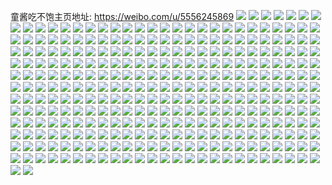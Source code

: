 童酱吃不饱主页地址: https://weibo.com/u/5556245869 
![](https://wx4.sinaimg.cn/mw2000/00641rmRgy1h95zjzilbbj31400u0qch.jpg) 
![](https://wx4.sinaimg.cn/mw2000/00641rmRgy1h95zcdd5luj30u01sydoo.jpg) 
![](https://wx4.sinaimg.cn/mw2000/00641rmRgy1h95zg7rvxmj31bd0u0gui.jpg) 
![](https://wx4.sinaimg.cn/mw2000/00641rmRgy1h95zcemjwfj30u0140wnx.jpg) 
![](https://wx4.sinaimg.cn/mw2000/00641rmRgy1h95zcds4elj30u01syqau.jpg) 
![](https://wx4.sinaimg.cn/mw2000/00641rmRgy1h905ffo7yrj31sc2ds7wi.jpg) 
![](https://wx4.sinaimg.cn/mw2000/00641rmRgy1h905f506jlj31sc2ds7wh.jpg) 
![](https://wx4.sinaimg.cn/mw2000/00641rmRgy1h8ukmpy12ej32c0340b2b.jpg) 
![](https://wx4.sinaimg.cn/mw2000/00641rmRgy1h8ukmrngnaj31uw2h6kjl.jpg) 
![](https://wx4.sinaimg.cn/mw2000/00641rmRgy1h8ukmu5cxjj31ml264x6p.jpg) 
![](https://wx4.sinaimg.cn/mw2000/00641rmRgy1h8oqnwbewaj32c0340e84.jpg) 
![](https://wx4.sinaimg.cn/mw2000/00641rmRgy1h8oqovisxgj32c0340u0z.jpg) 
![](https://wx4.sinaimg.cn/mw2000/00641rmRgy1h8oqoiepwtj32c0340b2c.jpg) 
![](https://wx4.sinaimg.cn/mw2000/00641rmRgy1h8oqoyg75oj30u01hcdzp.jpg) 
![](https://wx4.sinaimg.cn/mw2000/00641rmRgy1h8opn5a66gj31rz2dsb2a.jpg) 
![](https://wx4.sinaimg.cn/mw2000/00641rmRgy1h8oq9yx3j9j324836cu0z.jpg) 
![](https://wx4.sinaimg.cn/mw2000/00641rmRgy1h8opnoboqlj31rm2dr4qq.jpg) 
![](https://wx4.sinaimg.cn/mw2000/00641rmRgy1h8oqpuw6imj32c0340hdw.jpg) 
![](https://wx4.sinaimg.cn/mw2000/00641rmRgy1h8oqpby2tpj33402c0qv7.jpg) 
![](https://wx4.sinaimg.cn/mw2000/00641rmRgy1h8o7te97x7j31sc2dsx6p.jpg) 
![](https://wx4.sinaimg.cn/mw2000/00641rmRgy1h8o7th88egj32c0340npf.jpg) 
![](https://wx4.sinaimg.cn/mw2000/00641rmRgy1h8o7vl33s2j32c03404qr.jpg) 
![](https://wx4.sinaimg.cn/mw2000/00641rmRgy1h8o7uokr9oj30wi1yce81.jpg) 
![](https://wx4.sinaimg.cn/mw2000/00641rmRgy1h8o7tw2ft2j32c0340e84.jpg) 
![](https://wx4.sinaimg.cn/mw2000/00641rmRgy1h8o7tm9kqgj32c0340npf.jpg) 
![](https://wx4.sinaimg.cn/mw2000/00641rmRgy1h8o7vilp0lj33402c0b2c.jpg) 
![](https://wx4.sinaimg.cn/mw2000/00641rmRgy1h8jjoiu4mxj31jk2bd4qp.jpg) 
![](https://wx4.sinaimg.cn/mw2000/00641rmRgy1h8jjohd94uj31jk2bde82.jpg) 
![](https://wx4.sinaimg.cn/mw2000/00641rmRgy1h8jjok8exmj31jk2bdhdt.jpg) 
![](https://wx4.sinaimg.cn/mw2000/00641rmRgy1h8jjol4eemj31jk2bdwx0.jpg) 
![](https://wx4.sinaimg.cn/mw2000/00641rmRgy1h8igkh8j4hj31jk111jzl.jpg) 
![](https://wx4.sinaimg.cn/mw2000/00641rmRgy1h8igkhq4lfj31jk111wl0.jpg) 
![](https://wx4.sinaimg.cn/mw2000/00641rmRgy1h8igki7wrpj31jk1110yw.jpg) 
![](https://wx4.sinaimg.cn/mw2000/00641rmRgy1h8giqhkrd0j30u01enn37.jpg) 
![](https://wx4.sinaimg.cn/mw2000/00641rmRgy1h8gir49pipj31jk26xu0k.jpg) 
![](https://wx4.sinaimg.cn/mw2000/00641rmRgy1h8giqi99npj30u01endnw.jpg) 
![](https://wx4.sinaimg.cn/mw2000/00641rmRgy1h8fm1ox0hjj31jk15gh96.jpg) 
![](https://wx4.sinaimg.cn/mw2000/00641rmRgy1h8fm26yax3j336c2drb2b.jpg) 
![](https://wx4.sinaimg.cn/mw2000/00641rmRgy1h8fm1dlxhaj31jk3347wj.jpg) 
![](https://wx4.sinaimg.cn/mw2000/00641rmRgy1h8fm1xfdqqj31l636c1kz.jpg) 
![](https://wx4.sinaimg.cn/mw2000/00641rmRgy1h8fm1ngix1j31jk36x1kz.jpg) 
![](https://wx4.sinaimg.cn/mw2000/00641rmRgy1h8fm1ju7fyj31l636chdu.jpg) 
![](https://wx4.sinaimg.cn/mw2000/00641rmRgy1h8eerhzluaj31jk2beaz4.jpg) 
![](https://wx4.sinaimg.cn/mw2000/00641rmRgy1h8eerh7i46j30u01hcqb5.jpg) 
![](https://wx4.sinaimg.cn/mw2000/00641rmRgy1h8eerikxryj31931vm12g.jpg) 
![](https://wx4.sinaimg.cn/mw2000/00641rmRgy1h89eq3faamj325m2vhqv7.jpg) 
![](https://wx4.sinaimg.cn/mw2000/00641rmRgy1h89epzq675j31sc2dsx6q.jpg) 
![](https://wx4.sinaimg.cn/mw2000/00641rmRgy1h89eq7jat7j32c0340hdv.jpg) 
![](https://wx4.sinaimg.cn/mw2000/00641rmRgy1h864xsphjyj31l5247b2b.jpg) 
![](https://wx4.sinaimg.cn/mw2000/00641rmRgy1h864y473efj31b31qsx6p.jpg) 
![](https://wx4.sinaimg.cn/mw2000/00641rmRgy1h864xzrjgqj31qt2brnpf.jpg) 
![](https://wx4.sinaimg.cn/mw2000/00641rmRgy1h81hf63wnmj32c0340hdv.jpg) 
![](https://wx4.sinaimg.cn/mw2000/00641rmRgy1h81hevvemoj32c0340kjn.jpg) 
![](https://wx4.sinaimg.cn/mw2000/00641rmRgy1h81hfc5d7xj32c0340kjn.jpg) 
![](https://wx4.sinaimg.cn/mw2000/00641rmRgy1h81hfe1lvfj31951kjnjp.jpg) 
![](https://wx4.sinaimg.cn/mw2000/00641rmRgy1h81hfhj9swj31q826enpd.jpg) 
![](https://wx4.sinaimg.cn/mw2000/00641rmRgy1h81hjj7ed7j32c03404qr.jpg) 
![](https://wx4.sinaimg.cn/mw2000/00641rmRgy1h7vrvprpoaj30pq12m1c1.jpg) 
![](https://wx4.sinaimg.cn/mw2000/00641rmRgy1h7vrvnul2kj30sy17me5s.jpg) 
![](https://wx4.sinaimg.cn/mw2000/00641rmRgy1h7vb7ceejzj30u0190n6t.jpg) 
![](https://wx4.sinaimg.cn/mw2000/00641rmRgy1h7vb7bv294j30u01907kj.jpg) 
![](https://wx4.sinaimg.cn/mw2000/00641rmRgy1h7vb7czmy7j30u01904c8.jpg) 
![](https://wx4.sinaimg.cn/mw2000/00641rmRgy1h7vb7az0r8j30u0190gxb.jpg) 
![](https://wx4.sinaimg.cn/mw2000/00641rmRgy1h7qk27a9zfj32c0340npg.jpg) 
![](https://wx4.sinaimg.cn/mw2000/00641rmRgy1h7qk2geuraj32c0340b2c.jpg) 
![](https://wx4.sinaimg.cn/mw2000/00641rmRgy1h7qk2pecapj32c0340e84.jpg) 
![](https://wx4.sinaimg.cn/mw2000/00641rmRgy1h7mnnk1cgcj31sc2dse82.jpg) 
![](https://wx4.sinaimg.cn/mw2000/00641rmRgy1h7mnnh8w94j32c0340b2c.jpg) 
![](https://wx4.sinaimg.cn/mw2000/00641rmRgy1h7na0n7hnnj31oc28ghdu.jpg) 
![](https://wx4.sinaimg.cn/mw2000/00641rmRgy1h7mnmmssxfj31vl2i37wj.jpg) 
![](https://wx4.sinaimg.cn/mw2000/00641rmRgy1h7mnhi58igj31o02yox6q.jpg) 
![](https://wx4.sinaimg.cn/mw2000/00641rmRgy1h7mnvh2e5hj32c03407wk.jpg) 
![](https://wx4.sinaimg.cn/mw2000/00641rmRgy1h7mnhs5v91j31o02yo1kz.jpg) 
![](https://wx4.sinaimg.cn/mw2000/00641rmRgy1h7mneobbsmj32c03407wm.jpg) 
![](https://wx4.sinaimg.cn/mw2000/00641rmRgy1h7mnvv6kt1j32c0340hdy.jpg) 
![](https://wx4.sinaimg.cn/mw2000/00641rmRgy1h7na0zjy4oj32c0340npi.jpg) 
![](https://wx4.sinaimg.cn/mw2000/00641rmRgy1h7na19gpdlj327p2kqu0y.jpg) 
![](https://wx4.sinaimg.cn/mw2000/00641rmRgy1h7l6zc33v0j31vs2ie7wi.jpg) 
![](https://wx4.sinaimg.cn/mw2000/00641rmRgy1h7l1x4tsvfj31zt2nrkjm.jpg) 
![](https://wx4.sinaimg.cn/mw2000/00641rmRgy1h7l1xavp1tj32322s21kz.jpg) 
![](https://wx4.sinaimg.cn/mw2000/00641rmRgy1h7kzyye6afj32c0340x6q.jpg) 
![](https://wx4.sinaimg.cn/mw2000/00641rmRgy1h7kxml6u9ej32c0340qv6.jpg) 
![](https://wx4.sinaimg.cn/mw2000/00641rmRgy1h7kzz54kuvj32c03401kz.jpg) 
![](https://wx4.sinaimg.cn/mw2000/00641rmRgy1h7l1x266z2j31y22lf1kz.jpg) 
![](https://wx4.sinaimg.cn/mw2000/00641rmRgy1h7l1xdaf6sj31ug2glhdu.jpg) 
![](https://wx4.sinaimg.cn/mw2000/00641rmRgy1h7l1xlarfoj32c0340hdw.jpg) 
![](https://wx4.sinaimg.cn/mw2000/00641rmRgy1h7juhhlby4j31jk24z7nf.jpg) 
![](https://wx4.sinaimg.cn/mw2000/00641rmRgy1h7juhireiaj31jk2e8h55.jpg) 
![](https://wx4.sinaimg.cn/mw2000/00641rmRgy1h7hfaixhsjj32c0340npe.jpg) 
![](https://wx4.sinaimg.cn/mw2000/00641rmRgy1h7hfac768oj32c0340x6p.jpg) 
![](https://wx4.sinaimg.cn/mw2000/00641rmRgy1h7g74aoea8j32c0340dsk.jpg) 
![](https://wx4.sinaimg.cn/mw2000/00641rmRgy1h7g74es2ljj32c0340qv6.jpg) 
![](https://wx4.sinaimg.cn/mw2000/00641rmRgy1h7g74joywrj32c0340u0y.jpg) 
![](https://wx4.sinaimg.cn/mw2000/00641rmRgy1h7fh2o84ruj32c0340x6q.jpg) 
![](https://wx4.sinaimg.cn/mw2000/00641rmRgy1h7fh28tlinj32c0340qv6.jpg) 
![](https://wx4.sinaimg.cn/mw2000/00641rmRgy1h7d12wei1ej30u0141wwf.jpg) 
![](https://wx4.sinaimg.cn/mw2000/00641rmRgy1h7c82pec6yj31jk2bc4l9.jpg) 
![](https://wx4.sinaimg.cn/mw2000/00641rmRgy1h73zpt3jxij31j60x4wfx.jpg) 
![](https://wx4.sinaimg.cn/mw2000/00641rmRgy1h73zps36xrj31jk0xcar0.jpg) 
![](https://wx4.sinaimg.cn/mw2000/00641rmRgy1h73zpubc74j31jj0xb41m.jpg) 
![](https://wx4.sinaimg.cn/mw2000/00641rmRgy1h73zpvgh02j31jk0xck5k.jpg) 
![](https://wx4.sinaimg.cn/mw2000/00641rmRgy1h73zpwryc6j31jk0xcdiv.jpg) 
![](https://wx4.sinaimg.cn/mw2000/00641rmRgy1h73zpxuwykj31jk0xcjsr.jpg) 
![](https://wx4.sinaimg.cn/mw2000/00641rmRgy1h73zpz2dpkj31jk0xc4bu.jpg) 
![](https://wx4.sinaimg.cn/mw2000/00641rmRgy1h73zq001nij31jk0xcqig.jpg) 
![](https://wx4.sinaimg.cn/mw2000/00641rmRgy1h73zq1muhvj31jk0xc182.jpg) 
![](https://wx4.sinaimg.cn/mw2000/00641rmRgy1h6xx5ed405j31jk223qv5.jpg) 
![](https://wx4.sinaimg.cn/mw2000/00641rmRgy1h6x3p97alyj32c0340ak8.jpg) 
![](https://wx4.sinaimg.cn/mw2000/00641rmRgy1h6try9jrc6j31jk2234ep.jpg) 
![](https://wx4.sinaimg.cn/mw2000/00641rmRgy1h6oi4d397hj31jk2be7pg.jpg) 
![](https://wx4.sinaimg.cn/mw2000/00641rmRgy1h6oi4c6hz3j31jk2bdx15.jpg) 
![](https://wx4.sinaimg.cn/mw2000/00641rmRgy1h6oi4dtfllj31jk2beh5m.jpg) 
![](https://wx4.sinaimg.cn/mw2000/00641rmRgy1h6nwzygb7kj30u0191tdh.jpg) 
![](https://wx4.sinaimg.cn/mw2000/00641rmRgy1h6j727gv5nj30u0190tms.jpg) 
![](https://wx4.sinaimg.cn/mw2000/00641rmRgy1h6j726jju6j31jk2be1kx.jpg) 
![](https://wx4.sinaimg.cn/mw2000/00641rmRgy1h6j728pncpj30u0191wqr.jpg) 
![](https://wx4.sinaimg.cn/mw2000/00641rmRgy1h6j1wsso2jj32272qxqv5.jpg) 
![](https://wx4.sinaimg.cn/mw2000/00641rmRgy1h6j1wgsqtij32c0340b2a.jpg) 
![](https://wx4.sinaimg.cn/mw2000/00641rmRgy1h6j1wknzelj32c03404qq.jpg) 
![](https://wx4.sinaimg.cn/mw2000/00641rmRgy1h6j1wo3kkzj326m2wugpq.jpg) 
![](https://wx4.sinaimg.cn/mw2000/00641rmRgy1h6itk4z54nj32c03407i4.jpg) 
![](https://wx4.sinaimg.cn/mw2000/00641rmRgy1h6isw2yxmoj32c0340tfc.jpg) 
![](https://wx4.sinaimg.cn/mw2000/00641rmRgy1h6isvllhzpj32c03404qr.jpg) 
![](https://wx4.sinaimg.cn/mw2000/00641rmRgy1h6isvsjfurj32c0340npd.jpg) 
![](https://wx4.sinaimg.cn/mw2000/00641rmRgy1h6itkxd3ymj32c0340ws4.jpg) 
![](https://wx4.sinaimg.cn/mw2000/00641rmRgy1h6itn6uje0j32c03404qq.jpg) 
![](https://wx4.sinaimg.cn/mw2000/00641rmRgy1h6isvd4cqhj32c0340npf.jpg) 
![](https://wx4.sinaimg.cn/mw2000/00641rmRgy1h6itnjdodqj32c03407ig.jpg) 
![](https://wx4.sinaimg.cn/mw2000/00641rmRgy1h6itj6v5nrj32c03401kz.jpg) 
![](https://wx4.sinaimg.cn/mw2000/00641rmRgy1h69d1fd8zfj30oa177td4.jpg) 
![](https://wx4.sinaimg.cn/mw2000/00641rmRgy1h69d1giu72j31jk2bctqt.jpg) 
![](https://wx4.sinaimg.cn/mw2000/00641rmRgy1h69d1etcwxj30sg16p43k.jpg) 
![](https://wx4.sinaimg.cn/mw2000/00641rmRgy1h68vsp58zkj312e1lldk9.jpg) 
![](https://wx4.sinaimg.cn/mw2000/00641rmRgy1h68vsq1an2j311t1kpdu0.jpg) 
![](https://wx4.sinaimg.cn/mw2000/00641rmRgy1h68vsqo217j31jk111aki.jpg) 
![](https://wx4.sinaimg.cn/mw2000/00641rmRgy1h68vsr60yvj31jk1117c6.jpg) 
![](https://wx4.sinaimg.cn/mw2000/00641rmRgy1h68vss7u4yj310o1j0k8g.jpg) 
![](https://wx4.sinaimg.cn/mw2000/00641rmRgy1h68vsnhqo5j31840tfn44.jpg) 
![](https://wx4.sinaimg.cn/mw2000/00641rmRgy1h6520hwceoj30we1ltqc8.jpg) 
![](https://wx4.sinaimg.cn/mw2000/00641rmRgy1h62olx4kyyj31jk11143u.jpg) 
![](https://wx4.sinaimg.cn/mw2000/00641rmRgy1h62olxqyp5j31jk111jwg.jpg) 
![](https://wx4.sinaimg.cn/mw2000/00641rmRgy1h62olydk1bj31jk111gqs.jpg) 
![](https://wx4.sinaimg.cn/mw2000/00641rmRgy1h62olwl9vij31jk111q7c.jpg) 
![](https://wx4.sinaimg.cn/mw2000/00641rmRgy1h62jn9gqd2j31xw2l6wmz.jpg) 
![](https://wx4.sinaimg.cn/mw2000/00641rmRgy1h62jn6yg66j320z2pagt0.jpg) 
![](https://wx4.sinaimg.cn/mw2000/00641rmRgy1h62jnhlvd7j32c0340kjm.jpg) 
![](https://wx4.sinaimg.cn/mw2000/00641rmRgy1h62jndhhs0j32c033zx6q.jpg) 
![](https://wx4.sinaimg.cn/mw2000/00641rmRgy1h62jnrgcpdj31sc2dsnpe.jpg) 
![](https://wx4.sinaimg.cn/mw2000/00641rmRgy1h62jnw5mh1j32an327kjm.jpg) 
![](https://wx4.sinaimg.cn/mw2000/00641rmRgy1h5yhfb3xvxj30u0191dhl.jpg) 
![](https://wx4.sinaimg.cn/mw2000/00641rmRgy1h5yhfcvjjqj31jk2bc1kx.jpg) 
![](https://wx4.sinaimg.cn/mw2000/00641rmRgy1h5yhfdlo67j31jk2bcqek.jpg) 
![](https://wx4.sinaimg.cn/mw2000/00641rmRgy1h5nny1d7jqj31900u0wvb.jpg) 
![](https://wx4.sinaimg.cn/mw2000/00641rmRgy1h5nnzzwoguj30u0191tv2.jpg) 
![](https://wx4.sinaimg.cn/mw2000/00641rmRgy1h5no02rrf6j30hi0q9goh.jpg) 
![](https://wx4.sinaimg.cn/mw2000/00641rmRgy1h5jbqgp2svj30wi155wie.jpg) 
![](https://wx4.sinaimg.cn/mw2000/00641rmRgy1h5jatz5ktuj30u0190781.jpg) 
![](https://wx4.sinaimg.cn/mw2000/00641rmRgy1h5ewajuk2hj30qo12on5h.jpg) 
![](https://wx4.sinaimg.cn/mw2000/00641rmRgy1h5ewak9b5kj30qo12fq9k.jpg) 
![](https://wx4.sinaimg.cn/mw2000/00641rmRgy1h5ewajcptpj30qn12pjzv.jpg) 
![](https://wx4.sinaimg.cn/mw2000/00641rmRgy1h5dksgarw3j31540u0jzi.jpg) 
![](https://wx4.sinaimg.cn/mw2000/00641rmRgy1h5dkb1p4i7j32c03401l0.jpg) 
![](https://wx4.sinaimg.cn/mw2000/00641rmRgy1h5dkaswh1hj31sc2ds1ky.jpg) 
![](https://wx4.sinaimg.cn/mw2000/00641rmRgy1h5dkfw59ahj31sc2ds7wj.jpg) 
![](https://wx4.sinaimg.cn/mw2000/00641rmRgy1h5dkfu09hij31sc2ds1kz.jpg) 
![](https://wx4.sinaimg.cn/mw2000/00641rmRgy1h5dkbl7htfj32c0340kjl.jpg) 
![](https://wx4.sinaimg.cn/mw2000/00641rmRgy1h5dkbp3c8jj31sc2dsu0y.jpg) 
![](https://wx4.sinaimg.cn/mw2000/00641rmRgy1h5dkbnvfqzj321s340e81.jpg) 
![](https://wx4.sinaimg.cn/mw2000/00641rmRgy1h5d6ribexij31pd29sqv5.jpg) 
![](https://wx4.sinaimg.cn/mw2000/00641rmRgy1h5d6rp5hrlj31nl27gu0x.jpg) 
![](https://wx4.sinaimg.cn/mw2000/00641rmRgy1h5d6rh6e4lj32bz340hdv.jpg) 
![](https://wx4.sinaimg.cn/mw2000/00641rmRgy1h5d6rl88c1j32c03401ky.jpg) 
![](https://wx4.sinaimg.cn/mw2000/00641rmRgy1h5d6rme4uej31oq28yx6p.jpg) 
![](https://wx4.sinaimg.cn/mw2000/00641rmRgy1h5d6rr7wnij31g51xk4qp.jpg) 
![](https://wx4.sinaimg.cn/mw2000/00641rmRgy1h5d6rnwkshj31s32dg1ky.jpg) 
![](https://wx4.sinaimg.cn/mw2000/00641rmRgy1h5d6rqcjdcj31u02g0qv5.jpg) 
![](https://wx4.sinaimg.cn/mw2000/00641rmRgy1h5d6rsmur5j31tx2fwb2a.jpg) 
![](https://wx4.sinaimg.cn/mw2000/00641rmRgy1h5d6rtpb1dj31mh25ykjl.jpg) 
![](https://wx4.sinaimg.cn/mw2000/00641rmRgy1h5d6rv0c3bj31w82iye82.jpg) 
![](https://wx4.sinaimg.cn/mw2000/00641rmRgy1h53txzqie2j30u0140age.jpg) 
![](https://wx4.sinaimg.cn/mw2000/00641rmRgy1h53ty04dhbj30u01pgk3d.jpg) 
![](https://wx4.sinaimg.cn/mw2000/00641rmRgy1h53ubqp3p3j30u01sw795.jpg) 
![](https://wx4.sinaimg.cn/mw2000/00641rmRgy1h53ubq68kxj30u01sygr6.jpg) 
![](https://wx4.sinaimg.cn/mw2000/00641rmRgy1h53ty0xom2j30zi0u0aez.jpg) 
![](https://wx4.sinaimg.cn/mw2000/00641rmRgy1h53ty1bvyjj30u01400z0.jpg) 
![](https://wx4.sinaimg.cn/mw2000/00641rmRgy1h53ty22jahj30u0140wlc.jpg) 
![](https://wx4.sinaimg.cn/mw2000/00641rmRgy1h53ty2klykj31400u0tgc.jpg) 
![](https://wx4.sinaimg.cn/mw2000/00641rmRgy1h50yhq4zdmj30u0140qca.jpg) 
![](https://wx4.sinaimg.cn/mw2000/00641rmRgy1h50yhrh900j30u013uqc6.jpg) 
![](https://wx4.sinaimg.cn/mw2000/00641rmRgy1h4dr0k9dm3j30u0132n75.jpg) 
![](https://wx4.sinaimg.cn/mw2000/00641rmRgy1h4dr0krvkmj30u017f113.jpg) 
![](https://wx4.sinaimg.cn/mw2000/00641rmRgy1h4dr0lm8ohj316o0u012c.jpg) 
![](https://wx4.sinaimg.cn/mw2000/00641rmRgy1h4dr0m1j2aj30u01400zr.jpg) 
![](https://wx4.sinaimg.cn/mw2000/00641rmRgy1h4dr0mukj1j30u014047g.jpg) 
![](https://wx4.sinaimg.cn/mw2000/00641rmRgy1h4dr148f84j30u01sxak1.jpg) 
![](https://wx4.sinaimg.cn/mw2000/00641rmRgy1h433hxeobxj30u013uwor.jpg) 
![](https://wx4.sinaimg.cn/mw2000/00641rmRgy1h433hvjb8xj30u01407ci.jpg) 
![](https://wx4.sinaimg.cn/mw2000/00641rmRgy1h433hwbfyaj30u014046z.jpg) 
![](https://wx4.sinaimg.cn/mw2000/00641rmRgy1h433hwx5rdj30u0140qab.jpg) 
![](https://wx4.sinaimg.cn/mw2000/00641rmRgy1h433hy09azj30u01hcajy.jpg) 
![](https://wx4.sinaimg.cn/mw2000/00641rmRgy1h433j0vvkkj30u0140n6l.jpg) 
![](https://wx4.sinaimg.cn/mw2000/00641rmRgy1h433j1xonjj30u014044b.jpg) 
![](https://wx4.sinaimg.cn/mw2000/00641rmRgy1h433hyfonwj307b09q0sh.jpg) 
![](https://wx4.sinaimg.cn/mw2000/00641rmRgy1h3vy02yx2kj30u0140140.jpg) 
![](https://wx4.sinaimg.cn/mw2000/00641rmRgy1h3vyhyb2d3j30u0140jzl.jpg) 
![](https://wx4.sinaimg.cn/mw2000/00641rmRgy1h3vypl5z95j30u0141wnb.jpg) 
![](https://wx4.sinaimg.cn/mw2000/00641rmRgy1h3vy05lywlj30u0141dtt.jpg) 
![](https://wx4.sinaimg.cn/mw2000/00641rmRgy1h3vyescaa0j30u0140wuh.jpg) 
![](https://wx4.sinaimg.cn/mw2000/00641rmRgy1h3vy06kprhj30u0140ai8.jpg) 
![](https://wx4.sinaimg.cn/mw2000/00641rmRgy1h3vy07cs9hj30u0140tlm.jpg) 
![](https://wx4.sinaimg.cn/mw2000/00641rmRgy1h3vy08lpw7j30u0140why.jpg) 
![](https://wx4.sinaimg.cn/mw2000/00641rmRgy1h3vy096fy0j30u0140n5a.jpg) 
![](https://wx4.sinaimg.cn/mw2000/00641rmRgy1h3vydf9vfgj30u00w8ahf.jpg) 
![](https://wx4.sinaimg.cn/mw2000/00641rmRgy1h3vy09ntlwj30u0140n21.jpg) 
![](https://wx4.sinaimg.cn/mw2000/00641rmRgy1h3vy0ayxnlj30u013k7c4.jpg) 
![](https://wx4.sinaimg.cn/mw2000/00641rmRgy1h3vy0k8dmyj30u01407b1.jpg) 
![](https://wx4.sinaimg.cn/mw2000/00641rmRgy1h3vy1fddzkj30u0140to6.jpg) 
![](https://wx4.sinaimg.cn/mw2000/00641rmRgy1h3vyciwkx2j30u0140aih.jpg) 
![](https://wx4.sinaimg.cn/mw2000/00641rmRgy1h3vycjc2cfj30u0140476.jpg) 
![](https://wx4.sinaimg.cn/mw2000/00641rmRgy1h3vypzqkq1j30u01404av.jpg) 
![](https://wx4.sinaimg.cn/mw2000/00641rmRgy1h3vy1evv9yj30u0140wn1.jpg) 
![](https://wx4.sinaimg.cn/mw2000/00641rmRgy1h38rw04eu4j32c0340npf.jpg) 
![](https://wx4.sinaimg.cn/mw2000/00641rmRgy1h38rw266zkj317r1mcha9.jpg) 
![](https://wx4.sinaimg.cn/mw2000/00641rmRgy1h38rwedc2qj31sc2ds1ky.jpg) 
![](https://wx4.sinaimg.cn/mw2000/00641rmRgy1h38rw86uyij32c030xu0z.jpg) 
![](https://wx4.sinaimg.cn/mw2000/00641rmRgy1h38rznpug8j33402c0u0x.jpg) 
![](https://wx4.sinaimg.cn/mw2000/00641rmRgy1h38rzd5oe5j31wn2jinpe.jpg) 
![](https://wx4.sinaimg.cn/mw2000/00641rmRgy1h38rzp0khoj30u00vuafa.jpg) 
![](https://wx4.sinaimg.cn/mw2000/00641rmRgy1h38s1jpne6j30u00u0abt.jpg) 
![](https://wx4.sinaimg.cn/mw2000/00641rmRgy1h32w8q0gslj31sc2dsu0x.jpg) 
![](https://wx4.sinaimg.cn/mw2000/00641rmRgy1h32w93g88hj32c03407wj.jpg) 
![](https://wx4.sinaimg.cn/mw2000/00641rmRgy1h32w8vyoxrj32bo28xu0y.jpg) 
![](https://wx4.sinaimg.cn/mw2000/00641rmRgy1h32w940urpj303v03vjr7.jpg) 
![](https://wx4.sinaimg.cn/mw2000/00641rmRgy1h32w8s6gshj31sc2dsx6p.jpg) 
![](https://wx4.sinaimg.cn/mw2000/00641rmRgy1h32w8zhc02j32c0340npe.jpg) 
![](https://wx4.sinaimg.cn/mw2000/00641rmRgy1h32wmayrjvj30wi1yce81.jpg) 
![](https://wx4.sinaimg.cn/mw2000/00641rmRgy1h30tz9v0bej31sc2ds1ky.jpg) 
![](https://wx4.sinaimg.cn/mw2000/00641rmRgy1h30tz501qwj31sc2dsx6p.jpg) 
![](https://wx4.sinaimg.cn/mw2000/00641rmRgy1h30tz0x9nwj31sc2dsx6p.jpg) 
![](https://wx4.sinaimg.cn/mw2000/00641rmRgy1h30u1riq5mj31sc2dsb2a.jpg) 
![](https://wx4.sinaimg.cn/mw2000/00641rmRgy1h30tyax857j31sc2ds1ky.jpg) 
![](https://wx4.sinaimg.cn/mw2000/00641rmRgy1h30u203d0nj31sc2dsu0x.jpg) 
![](https://wx4.sinaimg.cn/mw2000/00641rmRgy1h2w6225mruj32c0340u0y.jpg) 
![](https://wx4.sinaimg.cn/mw2000/00641rmRgy1h2w629u7cxj32c0340b2b.jpg) 
![](https://wx4.sinaimg.cn/mw2000/00641rmRgy1h2w64lxbkdj31sc2ds1ky.jpg) 
![](https://wx4.sinaimg.cn/mw2000/00641rmRgy1h2w62ih7vpj317r1mcqom.jpg) 
![](https://wx4.sinaimg.cn/mw2000/00641rmRgy1h2w64sxpjij30wg1ekwvi.jpg) 
![](https://wx4.sinaimg.cn/mw2000/00641rmRgy1h2uzrp2geuj32c0340e82.jpg) 
![](https://wx4.sinaimg.cn/mw2000/00641rmRgy1h2uzrm3n3lj32c0340kjm.jpg) 
![](https://wx4.sinaimg.cn/mw2000/00641rmRgy1h2qr19oha4j31sc2ds7wi.jpg) 
![](https://wx4.sinaimg.cn/mw2000/00641rmRgy1h2qqzdhbkkj30te17nnbj.jpg) 
![](https://wx4.sinaimg.cn/mw2000/00641rmRgy1h2qr0dq4nij33402c0qv8.jpg) 
![](https://wx4.sinaimg.cn/mw2000/00641rmRgy1h2qr8j2ixdj31sc2dse83.jpg) 
![](https://wx4.sinaimg.cn/mw2000/00641rmRgy1h2cr1hvp17j32c03407wl.jpg) 
![](https://wx4.sinaimg.cn/mw2000/00641rmRgy1h2cr13a6d5j32c0340x6s.jpg) 
![](https://wx4.sinaimg.cn/mw2000/00641rmRgy1h2cr1om6o7j32c0340qv8.jpg) 
![](https://wx4.sinaimg.cn/mw2000/00641rmRgy1h2cr2191ofj32c0340e85.jpg) 
![](https://wx4.sinaimg.cn/mw2000/00641rmRgy1h2bci3d6ixj31sc2dsb2a.jpg) 
![](https://wx4.sinaimg.cn/mw2000/00641rmRgy1h2bchsry4kj31sc2dsb2a.jpg) 
![](https://wx4.sinaimg.cn/mw2000/00641rmRgy1h2bci855a1j31pq2d51ky.jpg) 
![](https://wx4.sinaimg.cn/mw2000/00641rmRgy1h1ht4oxumzj31wl2jg1kx.jpg) 
![](https://wx4.sinaimg.cn/mw2000/00641rmRgy1h12dmo2gglj31qf23v4qq.jpg) 
![](https://wx4.sinaimg.cn/mw2000/00641rmRgy1h12dmcz1l7j31p31tkhdt.jpg) 
![](https://wx4.sinaimg.cn/mw2000/00641rmRgy1h0blfb13unj326v2x64qr.jpg) 
![](https://wx4.sinaimg.cn/mw2000/00641rmRgy1h0blfgafthj31x52k7hdu.jpg) 
![](https://wx4.sinaimg.cn/mw2000/00641rmRgy1h0blg11ki0j324j2u17wl.jpg) 
![](https://wx4.sinaimg.cn/mw2000/00641rmRgy1h0blgpynj9j31ux2h8npg.jpg) 
![](https://wx4.sinaimg.cn/mw2000/00641rmRgy1h0blk48hn9j320d2ohe85.jpg) 
![](https://wx4.sinaimg.cn/mw2000/00641rmRgy1h0blf434saj321m2q6u11.jpg) 
![](https://wx4.sinaimg.cn/mw2000/00641rmRgy1h0b15mlk1tj335s23u7wi.jpg) 
![](https://wx4.sinaimg.cn/mw2000/00641rmRgy1h0b15ellh9j335s23uu0y.jpg) 
![](https://wx4.sinaimg.cn/mw2000/00641rmRgy1h0b155by7zj335r21k1ky.jpg) 
![](https://wx4.sinaimg.cn/mw2000/00641rmRgy1h0axxra8p0j32c0340kjo.jpg) 
![](https://wx4.sinaimg.cn/mw2000/00641rmRgy1h09uj0wt1qj31rz2dae82.jpg) 
![](https://wx4.sinaimg.cn/mw2000/00641rmRgy1h0604jcrj0j31sc2dsu0x.jpg) 
![](https://wx4.sinaimg.cn/mw2000/00641rmRgy1gzvvrsn849j32112pee82.jpg) 
![](https://wx4.sinaimg.cn/mw2000/00641rmRgy1gx0z0u93nlj31yh2lzkjl.jpg) 
![](https://wx4.sinaimg.cn/mw2000/00641rmRgy1gx0z113uxpj32c0340e84.jpg) 
![](https://wx4.sinaimg.cn/mw2000/00641rmRgy1gwn68j8r9wj31o02yokjl.jpg) 
![](https://wx4.sinaimg.cn/mw2000/00641rmRgy1gwn68xclkmj31je2qg7wh.jpg) 
![](https://wx4.sinaimg.cn/mw2000/00641rmRgy1gwn692lmlyj31o02yohdv.jpg) 
![](https://wx4.sinaimg.cn/mw2000/00641rmRgy1gwn6976yk0j31o02ymu0x.jpg) 
![](https://wx4.sinaimg.cn/mw2000/00641rmRgy1gwn69bse8sj31o02yox6p.jpg) 
![](https://wx4.sinaimg.cn/mw2000/00641rmRgy1gwn69fxzlej31o02ymu0x.jpg) 
![](https://wx4.sinaimg.cn/mw2000/00641rmRgy1gw5p3ziz4wj31sc2dsb2a.jpg) 
![](https://wx4.sinaimg.cn/mw2000/00641rmRgy1gw5p461hnej31sc2dsu0x.jpg) 
![](https://wx4.sinaimg.cn/mw2000/00641rmRgy1gw3kyhzd42j31o02ynu0x.jpg) 
![](https://wx4.sinaimg.cn/mw2000/00641rmRgy1gw3kyn4vyqj31o0318kjl.jpg) 
![](https://wx4.sinaimg.cn/mw2000/00641rmRgy1gw3le5beqzj32c0340x6q.jpg) 
![](https://wx4.sinaimg.cn/mw2000/00641rmRgy1gw3lee8kfzj32c03404qr.jpg) 
![](https://wx4.sinaimg.cn/mw2000/00641rmRgy1gw0m9hf8o7j31o02yoe81.jpg) 
![](https://wx4.sinaimg.cn/mw2000/00641rmRgy1gw0m9joagej30k00zk7h2.jpg) 
![](https://wx4.sinaimg.cn/mw2000/00641rmRgy1gw0m9qcadtj31sc2dshdt.jpg) 
![](https://wx4.sinaimg.cn/mw2000/00641rmRgy1gw0m9xgg3uj31sc2dsnpd.jpg) 
![](https://wx4.sinaimg.cn/mw2000/00641rmRgy1gvkfs1n6eij62c0340u0y02.jpg) 
![](https://wx4.sinaimg.cn/mw2000/00641rmRgy1gvkfs4wsy1j61l52dp1ky02.jpg) 
![](https://wx4.sinaimg.cn/mw2000/00641rmRgy1gvga55kj0bj62c0340qv702.jpg) 
![](https://wx4.sinaimg.cn/mw2000/00641rmRgy1gvga590ex2j62c0340kjl02.jpg) 
![](https://wx4.sinaimg.cn/mw2000/00641rmRgy1gvga5agkgej61kx2dstve02.jpg) 
![](https://wx4.sinaimg.cn/mw2000/00641rmRgy1gvga5dd84jj61sc2dsqv502.jpg) 
![](https://wx4.sinaimg.cn/mw2000/00641rmRgy1gvekpjj4v1j61sc2c5hdt02.jpg) 
![](https://wx4.sinaimg.cn/mw2000/00641rmRgy1gv5he1iwgoj62c0340kjl02.jpg) 
![](https://wx4.sinaimg.cn/mw2000/00641rmRgy1gv5he4y74mj62c032ae8102.jpg) 
![](https://wx4.sinaimg.cn/mw2000/00641rmRgy1gv1irmdi5bj61wd2synpd02.jpg) 
![](https://wx4.sinaimg.cn/mw2000/00641rmRgy1gv1irvnuw5j62022o21ky02.jpg) 
![](https://wx4.sinaimg.cn/mw2000/00641rmRgy1gv1is1rn9lj627o2yae8202.jpg) 
![](https://wx4.sinaimg.cn/mw2000/00641rmRgy1gv1is5q4wpj623u35s7wh02.jpg) 
![](https://wx4.sinaimg.cn/mw2000/00641rmRgy1gv1ishabdjj64mo3344qt02.jpg) 
![](https://wx4.sinaimg.cn/mw2000/00641rmRgy1gv1is898aqj61q32oyhdt02.jpg) 
